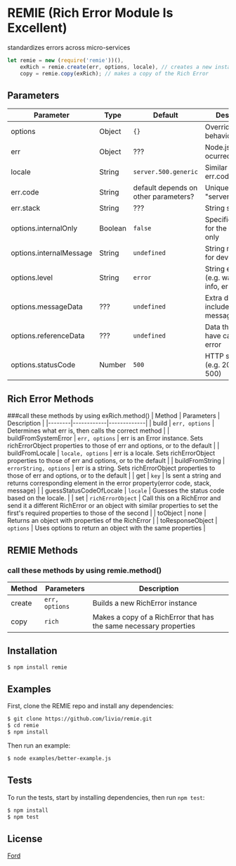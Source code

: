 # REMIE (Rich Error Module Is Excellent)
standardizes errors across micro-services

```js
let remie = new (require('remie'))(),
	exRich = remie.create(err, options, locale), // creates a new instance of Rich Error
	copy = remie.copy(exRich); // makes a copy of the Rich Error
```

## Parameters
| Parameter | Type | Default | Description | Required |
|-----------|------|---------|-------------|----------|
| options | Object | ```{}``` | Overrides default behaviors | ```no``` |
| err | Object | ??? | Node.js error that ocurred | ```yes``` |
| locale | String | ```server.500.generic``` | Similar to err.code??? | ```no``` |
| err.code | String | default depends on other parameters? | Unique string "server.400.error" | ```no``` |
| err.stack | String | ??? | String stack trace | ```no``` |
| options.internalOnly | Boolean | ```false``` | Specifies an error for the developer only | ```no``` |
| options.internalMessage | String | ```undefined``` | String message for developer | ```no``` |
| options.level | String | ```error``` | String error level (e.g. warning, info, error, trace) | ```no``` |
| options.messageData | ??? | ```undefined``` | Extra data included in the message | ```no``` |
| options.referenceData | ??? | ```undefined``` | Data that may have caused the error | ```no``` |
| options.statusCode | Number | ```500``` | HTTP status code (e.g. 200, 400, 500) | ```no``` |

## Rich Error Methods
###call these methods by using exRich.method()
| Method | Parameters | Description |
|--------|------------|-------------|
| build | ```err, options``` | Determines what err is, then calls the correct method |
| buildFromSystemError | ```err, options``` | err is an Error instance. Sets richErrorObject properties to those of err and options, or to the default |
| buildFromLocale | ```locale, options``` | err is a locale. Sets richErrorObject properties to those of err and options, or to the default |
| buildFromString | ```errorString, options``` | err is a string. Sets richErrorObject properties to those of err and options, or to the default |
| get | ```key``` | Is sent a string and returns corresponding element in the error property(error code, stack, message) |
| guessStatusCodeOfLocale | ```locale``` | Guesses the status code based on the locale. |
| set | ```richErrorObject``` | Call this on a RichError and send it a different RichError or an object with similar properties to set the first's required properties to those of the second |
| toObject | none | Returns an object with properties of the RichError |
| toResponseObject | ```options``` | Uses options to return an object with the same properties |
## REMIE Methods
### call these methods by using remie.method()
| Method | Parameters | Description |
|--------|------------|-------------|
| create | ```err, options``` | Builds a new RichError instance |
| copy | ```rich``` | Makes a copy of a RichError that has the same necessary properties |

## Installation
```bash
$ npm install remie
```

## Examples
First, clone the REMIE repo and install any dependencies:
```bash
$ git clone https://github.com/livio/remie.git
$ cd remie
$ npm install
```
Then run an example:
```bash
$ node examples/better-example.js
```

## Tests
To run the tests, start by installing dependencies, then run ```npm test```:
```bash
$ npm install
$ npm test
```

## License
[Ford](license)
